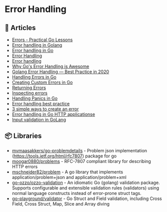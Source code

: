 # Error Handling

## 📕 Articles
- [Errors - Practical Go Lessons](https://www.practical-go-lessons.com/chap-23-errors)
- [Error handling in Golang](https://gabrieltanner.org/blog/golang-error-handling-definitive-guide)
- [Error handling in Go](https://medium.com/rungo/error-handling-in-go-f0125de052f0)
- [Error Handling](https://golangbot.com/error-handling/)
- [Error handling](https://astaxie.gitbooks.io/build-web-application-with-golang/content/en/11.1.html)
- [Why Go's Error Handling is Awesome](https://rauljordan.com/2020/07/06/why-go-error-handling-is-awesome.html)
- [Golang Error Handling — Best Practice in 2020](https://itnext.io/golang-error-handling-best-practice-a36f47b0b94c)
- [Handling Errors in Go](https://www.digitalocean.com/community/tutorials/handling-errors-in-go)
- [Creating Custom Errors in Go](https://www.digitalocean.com/community/tutorials/creating-custom-errors-in-go)
- [Returning Errors](https://npf.io/2015/10/errors/)
- [Inspecting errors](https://dave.cheney.net/2014/12/24/inspecting-errors)
- [Handling Panics in Go](https://www.digitalocean.com/community/tutorials/handling-panics-in-go)
- [Error handling best practice](https://yourbasic.org/golang/errors-explained/)
- [3 simple ways to create an error](https://yourbasic.org/golang/create-error/)
- [Error handling in Go HTTP applicationse](https://www.joeshaw.org/error-handling-in-go-http-applications/)
- [Input validation in GoLang](https://medium.com/@apzuk3/input-validation-in-golang-bc24cdec1835)
## 📦 Libraries
- [mvmaasakkers/go-problemdetails](https://github.com/mvmaasakkers/go-problemdetails) - Problem json implementation (https://tools.ietf.org/html/rfc7807) package for go
- [moogar0880/problems](https://github.com/moogar0880/problems) - RFC-7807 compliant library for describing HTTP errors
- [mschneider82/problem](https://github.com/mschneider82/problem) - A go library that implements application/problem+json and application/problem+xml
- [go-ozzo/ozzo-validation](https://github.com/go-ozzo/ozzo-validation) - An idiomatic Go (golang) validation package. Supports configurable and extensible validation rules (validators) using normal language constructs instead of error-prone struct tags.
- [go-playground/validator](https://github.com/go-playground/validator) - Go Struct and Field validation, including Cross Field, Cross Struct, Map, Slice and Array diving